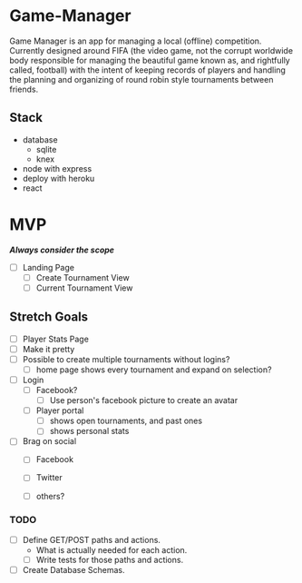 # Game-Manager

Game Manager is an app for managing a local (offline) competition. Currently designed around FIFA (the video game, not the corrupt worldwide body responsible for managing the beautiful game known as, and rightfully called, football) with the intent of keeping records of players and handling the planning and organizing of round robin style tournaments between friends.

## Stack
  - database
    - sqlite
    - knex
  - node with express
  - deploy with heroku
  - react

# MVP
  **_Always consider the scope_**
  - [ ] Landing Page
    - [ ] Create Tournament View
    - [ ] Current Tournament View
    
## Stretch Goals

  - [ ] Player Stats Page
  - [ ] Make it pretty
  - [ ] Possible to create multiple tournaments without logins?
    - [ ] home page shows every tournament and expand on selection?
  - [ ] Login
    - [ ] Facebook?
      - [ ] Use person's facebook picture to create an avatar
    - [ ] Player portal
      - [ ] shows open tournaments, and past ones
      - [ ] shows personal stats
  - [ ] Brag on social
    - [ ] Facebook
    - [ ] Twitter
    - [ ] others?



### TODO
  - [ ] Define GET/POST paths and actions.
    - What is actually needed for each action.
    - [ ] Write tests for those paths and actions.
  - [ ] Create Database Schemas.
